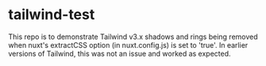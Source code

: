 # tailwind-test

This repo is to demonstrate Tailwind v3.x shadows and rings being removed when nuxt's extractCSS option (in nuxt.config.js) is set to 'true'. In earlier versions of Tailwind, this was not an issue and worked as expected.
